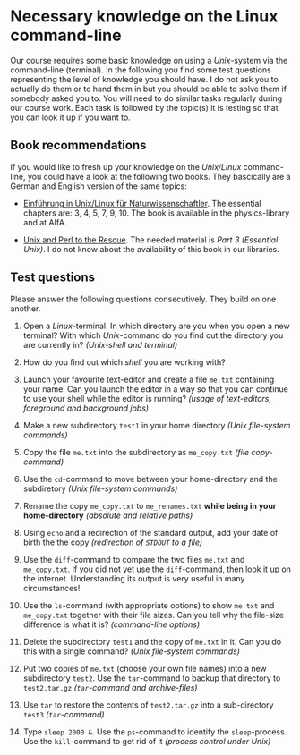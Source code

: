 # Necessary knowledge on the Linux command-line

Our course requires some basic knowledge on using a *Unix*-system via the command-line (terminal). In the following you find some test questions representing the level of knowledge you should have. I do not ask you to actually do them or to hand them in but you should be able to solve them if somebody asked you to. You will need to do similar tasks regularly during our course work. Each task is followed by the topic(s) it is testing so that you can look it up if you want to.

## Book recommendations

If you would like to fresh up your knowledge on the *Unix/Linux* command-line, you could have a look at the following two books. They bascically are a German and English version of the same topics:

- [Einführung in Unix/Linux für Naturwissenschaftler](http://www.springer.com/de/book/9783662503003). The essential chapters are: 3, 4, 5, 7, 9, 10. The book is available in the physics-library and at AIfA.

- [Unix and Perl to the Rescue](http://www.cambridge.org/de/academic/subjects/life-sciences/genomics-bioinformatics-and-systems-biology/unix-and-perl-rescue-field-guide-life-sciences-and-other-data-rich-pursuits?format=PB&isbn=9780521169820#D6pdUYVvJ6vm0bQ6.97). The needed material is *Part 3 (Essential Unix)*. I do not know about the availability of this book in our libraries.

## Test questions

Please answer the following questions consecutively. They build on one another.

1. Open a *Linux*-terminal. In which directory are you when you open a new terminal? With which *Unix*-command do you find out the directory you are currently in? *(Unix-shell and terminal)*

2. How do you find out which *shell* you are working with?

2. Launch your favourite text-editor and create a file ```me.txt``` containing your name. Can you launch the editor in a way so that you can continue to use your shell while the editor is running? *(usage of text-editors, foreground and background jobs)*

3. Make a new subdirectory ```test1``` in your home directory *(Unix file-system commands)*

4. Copy the file ```me.txt``` into the subdirectory as ```me_copy.txt``` *(file copy-command)*

5. Use the ```cd```-command to move between your home-directory and the subdiretory *(Unix file-system commands)*

6. Rename the copy ```me_copy.txt``` to ```me_renames.txt``` **while being in your home-directory** *(absolute and relative paths)*

7. Using ```echo``` and a redirection of the standard output, add your date of birth the the copy *(redirection of ```STDOUT``` to a file)*

8. Use the ```diff```-command to compare the two files ```me.txt``` and ```me_copy.txt```. If you did not yet use the ```diff```-command, then look it up on the internet. Understanding its output is very useful in many circumstances!

9. Use the ```ls```-command (with appropriate options) to show ```me.txt``` and ```me_copy.txt``` together with their file sizes. Can you tell why the file-size difference is what it is? *(command-line options)*

10. Delete the subdirectory ```test1``` and the copy of ```me.txt``` in it. Can you do this with a single command? *(Unix file-system commands)*

11. Put two copies of ```me.txt``` (choose your own file names) into a new subdirectory ```test2```. Use the ```tar```-command to backup that directory to ```test2.tar.gz``` *(```tar```-command and archive-files)*

12. Use ```tar``` to restore the contents of ```test2.tar.gz``` into a sub-directory ```test3``` *(```tar```-command)*

13. Type ```sleep 2000 &```. Use the ```ps```-command to identify the ```sleep```-process. Use the ```kill```-command to get rid of it *(process control under Unix)*
